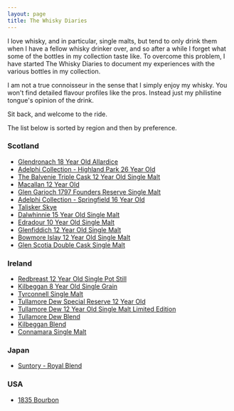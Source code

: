 ```yaml
---
layout: page
title: The Whisky Diaries
---
```


I love whisky, and in particular, single malts, but tend to only drink them when I have a fellow whisky drinker over, and so after a while I forget what some of the bottles in my collection taste like. To overcome this problem, I have started The Whisky Diaries to document my experiences with the various bottles in my collection. 

I am not a true connoisseur in the sense that I simply enjoy my whisky. You won't find detailed flavour profiles like the pros. Instead just my philistine tongue's opinion of the drink.

Sit back, and welcome to the ride.

The list below is sorted by region and then by preference.

### Scotland
* [Glendronach 18 Year Old Allardice](/whisky/2016/10/15/the-whisky-diaries-glendronach-18-year-old.html)
* [Adelphi Collection - Highland Park 26 Year Old](/whisky/2016/12/16/the-whisky-diaries-adelphi-collection-highland-park-26yo.html)
* [The Balvenie Triple Cask 12 Year Old Single Malt](/whisky/2017/11/27/the-whisky-diaries-a-family-tasting.html)
* [Macallan 12 Year Old](/whisky/2016/10/14/the-whisky-diaries-macallan-12-year-old.html)
* [Glen Garioch 1797 Founders Reserve Single Malt](/whisky/2017/11/27/the-whisky-diaries-a-family-tasting.html)
* [Adelphi Collection - Springfield 16 Year Old](/whisky/2016/10/14/the-whisky-diaries-springbank-16-year-old.html)
* [Talisker Skye](/whisky/2017/09/29/the-whisky-diaries-talisker-skye.html)
* [Dalwhinnie 15 Year Old Single Malt](/whisky/2016/11/01/the-whisky-diaries-dalwhinnie-15-year-old.html)
* [Edradour 10 Year Old Single Malt](/whisky/2017/11/27/the-whisky-diaries-a-family-tasting.html)
* [Glenfiddich 12 Year Old Single Malt](/whisky/2016/11/01/the-whisky-diaries-glenfiddich-12-year-old.html)
* [Bowmore Islay 12 Year Old Single Malt](/whisky/2017/11/27/the-whisky-diaries-a-family-tasting.html)
* [Glen Scotia Double Cask Single Malt](/whisky/2017/11/27/the-whisky-diaries-a-family-tasting.html)

### Ireland
* [Redbreast 12 Year Old Single Pot Still](/whisky/2017/11/27/the-whisky-diaries-a-family-tasting.html)
* [Kilbeggan 8 Year Old Single Grain](/whisky/2016/12/16/the-whisky-diaries-kilbeggan.html)
* [Tyrconnell Single Malt](/whisky/2016/12/16/the-whisky-diaries-kilbeggan.html)
* [Tullamore Dew Special Reserve 12 Year Old](/whisky/2016/12/16/the-whisky-diaries-tullamore-dew.html)
* [Tullamore Dew 12 Year Old Single Malt Limited Edition](/whisky/2016/12/16/the-whisky-diaries-tullamore-dew.html)
* [Tullamore Dew Blend](/whisky/2016/12/16/the-whisky-diaries-tullamore-dew.html)
* [Kilbeggan Blend](/whisky/2016/12/16/the-whisky-diaries-kilbeggan.html)
* [Connamara Single Malt](/whisky/2016/12/16/the-whisky-diaries-kilbeggan.html)

### Japan
* [Suntory - Royal Blend](/whisky/2016/12/16/the-whisky-diaries-suntory-royal.html)

### USA
* [1835 Bourbon](/whisky/2016/10/15/the-whisky-diaries-1835-bourbon.html)